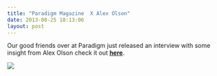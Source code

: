 ```yaml
---
title: "Paradigm Magazine  X Alex Olson"
date: 2013-08-25 18:13:06
layout: post
---
```


<p>Our good friends over at Paradigm just released an interview with some insight from Alex Olson check it out <strong><a href="http://paradigmmagazine.com/2013/08/13/paradigm-magazine-alex-olson-interview/">here</a></strong>. </p>
<p><a href="http://paradigmmagazine.com/2013/08/13/paradigm-magazine-alex-olson-interview/"><img src="http://media.tumblr.com/7bf17a3aa588628611da9ed329f36ee5/tumblr_inline_ms3mldsB7T1qz4rgp.jpg"/></a></p>
